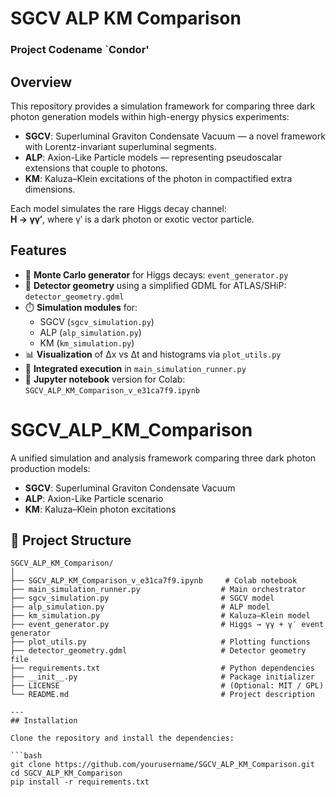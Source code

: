 # SGCV ALP KM Comparison

### Project Codename `Condor'

## Overview

This repository provides a simulation framework for comparing three dark photon generation models within high-energy physics experiments:

- **SGCV**: Superluminal Graviton Condensate Vacuum — a novel framework with Lorentz-invariant superluminal segments.
- **ALP**: Axion-Like Particle models — representing pseudoscalar extensions that couple to photons.
- **KM**: Kaluza–Klein excitations of the photon in compactified extra dimensions.

Each model simulates the rare Higgs decay channel:  
**H → γγ′**, where γ′ is a dark photon or exotic vector particle.

## Features

- 🧮 **Monte Carlo generator** for Higgs decays: `event_generator.py`
- 📐 **Detector geometry** using a simplified GDML for ATLAS/SHiP: `detector_geometry.gdml`
- ⏱️ **Simulation modules** for:
  - SGCV (`sgcv_simulation.py`)
  - ALP (`alp_simulation.py`)
  - KM (`km_simulation.py`)
- 📊 **Visualization** of Δx vs Δt and histograms via `plot_utils.py`
- 🔀 **Integrated execution** in `main_simulation_runner.py`
- 📓 **Jupyter notebook** version for Colab: `SGCV_ALP_KM_Comparison_v_e31ca7f9.ipynb`

# SGCV_ALP_KM_Comparison

A unified simulation and analysis framework comparing three dark photon production models:
- **SGCV**: Superluminal Graviton Condensate Vacuum
- **ALP**: Axion-Like Particle scenario
- **KM**: Kaluza–Klein photon excitations

## 📁 Project Structure

```plaintext
SGCV_ALP_KM_Comparison/
│
├── SGCV_ALP_KM_Comparison_v_e31ca7f9.ipynb     # Colab notebook
├── main_simulation_runner.py                  # Main orchestrator
├── sgcv_simulation.py                         # SGCV model
├── alp_simulation.py                          # ALP model
├── km_simulation.py                           # Kaluza–Klein model
├── event_generator.py                         # Higgs → γγ + γ′ event generator
├── plot_utils.py                              # Plotting functions
├── detector_geometry.gdml                     # Detector geometry file
├── requirements.txt                           # Python dependencies
├── __init__.py                                # Package initializer
├── LICENSE                                    # (Optional: MIT / GPL)
└── README.md                                  # Project description

---
## Installation

Clone the repository and install the dependencies:

```bash
git clone https://github.com/yourusername/SGCV_ALP_KM_Comparison.git
cd SGCV_ALP_KM_Comparison
pip install -r requirements.txt
